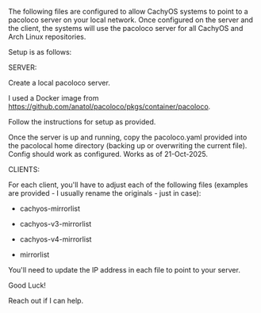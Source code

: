 The following files are configured to allow CachyOS systems to point to a pacoloco server on your local network. Once configured on the server and the client, the systems will use the pacoloco server for all CachyOS and Arch Linux repositories.

Setup is as follows:

SERVER:

Create a local pacoloco server.

I used a Docker image from https://github.com/anatol/pacoloco/pkgs/container/pacoloco.

Follow the instructions for setup as provided.

Once the server is up and running, copy the pacoloco.yaml provided into the pacolocal home directory (backing up or overwriting the current file). Config should work as configured. Works as of 21-Oct-2025.



CLIENTS:

For each client, you'll have to adjust each of the following files (examples are provided - I usually rename the originals - just in case):

* cachyos-mirrorlist

* cachyos-v3-mirrorlist
  
* cachyos-v4-mirrorlist

* mirrorlist

You'll need to update the IP address in each file to point to your server.

Good Luck!

Reach out if I can help.
